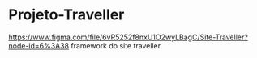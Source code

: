 # Projeto-Traveller
https://www.figma.com/file/6vR5252f8nxU1O2wyLBagC/Site-Traveller?node-id=6%3A38
framework do site traveller
